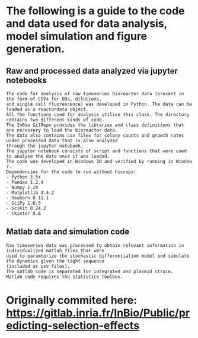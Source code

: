 # The following is a guide to the code and data used for data analysis, model simulation and figure generation.

## Raw and processed data analyzed via jupyter notebooks
    The code for analysis of raw timeseries bioreactor data (present in the form of CSVs for ODs, dilutions, 
    and single cell fluorescence) was developed in Python. The data can be loaded as a reactordata object. 
    All the functions used for analysis utilise this class. The directory contains two different kinds of code.
    The InBio GitRepo provides the libraries and class definitions that are necessary to load the bioreactor data.
    The data also contains csv files for colony counts and growth rates under processed data that is also analyzed
    through the jupyter notebook.
    The jupyter notebook consists of script and functions that were used to analyse the data once it was loaded.
    The code was developed in Windows 10 and verified by running in Window 7.
    Dependencies for the code to run without hiccups:
    - Python 3.5+
    - Pandas 1.2.4
    - Numpy 1.20
    - Matplotlib 3.4.2
    - Seaborn 0.11.1
    - SciPy 1.6.3
    - SciKit 0.24.2
    - tkinter 8.6
## Matlab data and simulation code
    Raw timeseries data was processed to obtain relevant information in individualized matlab files that were
    used to paramterize the stochastic differentiation model and simulate the dynamics given the light sequence
    (included as csv files).
    The matlab code is separated for integrated and plasmid strain. 
    Matlab code requires the statistics toolbox.
# Originally commited here: https://gitlab.inria.fr/InBio/Public/predicting-selection-effects
